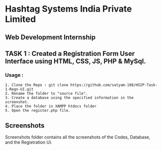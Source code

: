 # Hashtag Systems India Private Limited

## Web Development Internship

## TASK 1 : Created a Registration Form User Interface using HTML, CSS, JS, PHP & MySql.

### Usage : 
```
1. Clone the Repo : git clone https://github.com/satyam-198/HSIP-Task-1-Regn-UI.git
2. Rename the folder to "source file".
3. Create a database using the specified information in the screenshot.
4. Place the folder in XAMPP htdocs folder
5. Open the register.php file.
```

## Screenshots
Screenshots folder contains all the screenshots of the Codes, Database, and the Registration UI.
